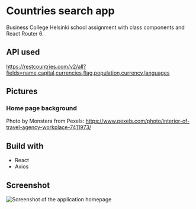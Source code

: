 # Countries search app

Business College Helsinki school assignment with class components and React Router 6.

## API used

https://restcountries.com/v2/all?fields=name,capital,currencies,flag,population,currency,languages

## Pictures

### Home page background

Photo by Monstera from Pexels: https://www.pexels.com/photo/interior-of-travel-agency-workplace-7411973/

## Build with

- React
- Axios

## Screenshot

![Screenshot of the application homepage](Screenshot.png)
